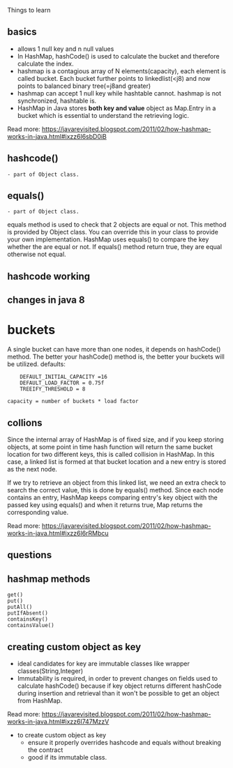 Things to learn


## basics
- allows 1 null key and n null values
- In HashMap, hashCode() is used to calculate the bucket and therefore calculate the index.
- hashmap is a contagious array of N elements(capacity), each element is called bucket. Each bucket further points to linkedlist(<j8) and now points to balanced binary tree(=j8and greater) 
- hashmap can accept 1 null key while hashtable cannot. hashmap is not synchronized, hashtable is.
- HashMap in Java stores **both key and value** object as Map.Entry in a bucket which is essential to understand the retrieving logic. 

Read more: https://javarevisited.blogspot.com/2011/02/how-hashmap-works-in-java.html#ixzz6l6sbD0iB


## hashcode()
    - part of Object class.

## equals()
    - part of Object class.

equals method is used to check that 2 objects are equal or not. This method is provided by Object class. You can override this in your class to provide your own implementation.
HashMap uses equals() to compare the key whether the are equal or not. If equals() method return true, they are equal otherwise not equal.


## hashcode working



## changes in java 8

# buckets


A single bucket can have more than one nodes, it depends on hashCode() method. The better your hashCode() method is, the better your buckets will be utilized.
defaults:
```
    DEFAULT_INITIAL_CAPACITY =16
    DEFAULT_LOAD_FACTOR = 0.75f
    TREEIFY_THRESHOLD = 8
```
    capacity = number of buckets * load factor

## collions

Since the internal array of HashMap is of fixed size, and if you keep storing objects, at some point in time hash function will return the same bucket location for two different keys, this is called collision in HashMap. In this case, a linked list is formed at that bucket location and a new entry is stored as the next node.

If we try to retrieve an object from this linked list, we need an extra check to search the correct value, this is done by equals() method. Since each node contains an entry, HashMap keeps comparing entry's key object with the passed key using equals() and when it returns true, Map returns the corresponding value.

Read more: https://javarevisited.blogspot.com/2011/02/how-hashmap-works-in-java.html#ixzz6l6rRMbcu


## questions

## hashmap methods
    get()
    put()
    putAll()
    putIfAbsent()
    containsKey()
    containsValue()
    
## creating custom object as key
- ideal candidates for key are immutable classes like wrapper classes(String,Integer)
- Immutability is required, in order to prevent changes on fields used to calculate hashCode() because if key object returns different hashCode during insertion and retrieval than it won't be possible to get an object from HashMap.

Read more: https://javarevisited.blogspot.com/2011/02/how-hashmap-works-in-java.html#ixzz6l747MzzV

- to create custom object as key
    - ensure it properly overrides hashcode and equals without breaking the contract
    - good if its immutable class.